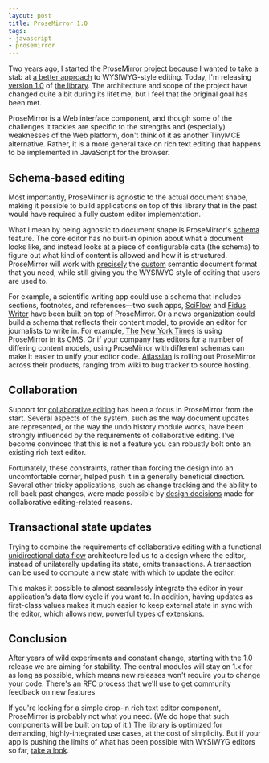 ```yaml
---
layout: post
title: ProseMirror 1.0
tags:
- javascript
- prosemirror
---
```


Two years ago, I started the [ProseMirror
project](http://prosemirror.net) because I wanted to take a stab at [a
better approach](prosemirror.html) to WYSIWYG-style editing. Today,
I'm releasing [version
1.0](https://discuss.prosemirror.net/t/release-1-0-0/998) of [the
library](https://github.com/prosemirror/). The architecture and scope
of the project have changed quite a bit during its lifetime, but I
feel that the original goal has been met.

ProseMirror is a Web interface component, and though some of the
challenges it tackles are specific to the strengths and (especially)
weaknesses of the Web platform, don't think of it as another TinyMCE
alternative. Rather, it is a more general take on rich text editing
that happens to be implemented in JavaScript for the browser.

## Schema-based editing

Most importantly, ProseMirror is agnostic to the actual document
shape, making it possible to build applications on top of this library
that in the past would have required a fully custom editor
implementation.

What I mean by being agnostic to document shape is ProseMirror's
[schema](http://prosemirror.net/docs/guide/#schema) feature. The core
editor has no built-in opinion about what a document looks like, and
instead looks at a piece of configurable data (the schema) to figure
out what kind of content is allowed and how it is structured.
ProseMirror will work with
[precisely](http://prosemirror.net/examples/schema/) the
[custom](http://prosemirror.net/examples/dino/) semantic document
format that you need, while still giving you the WYSIWYG style of
editing that users are used to.

For example, a scientific writing app could use a schema that includes
sections, footnotes, and references—two such apps,
[SciFlow](https://sciflow.net/en/home) and [Fidus
Writer](https://www.fiduswriter.org/) have been built on top of
ProseMirror. Or a news organization could build a schema that reflects
their content model, to provide an editor for journalists to write in.
For example, [The New York Times](https://www.nytimes.com/) is using
ProseMirror in its CMS. Or if your company has editors for a number of
differing content models, using ProseMirror with different schemas can
make it easier to unify your editor code.
[Atlassian](https://www.atlassian.com/) is rolling out ProseMirror
across their products, ranging from wiki to bug tracker to source
hosting.

## Collaboration

Support for [collaborative editing](collaborative-editing.html) has
been a focus in ProseMirror from the start. Several aspects of the
system, such as the way document updates are represented, or the way
the undo history module works, have been strongly influenced by the
requirements of collaborative editing. I've become convinced that this
is not a feature you can robustly bolt onto an existing rich text
editor.

Fortunately, these constraints, rather than forcing the design into an
uncomfortable corner, helped push it in a generally beneficial
direction. Several other tricky applications, such as change tracking
and the ability to roll back past changes, were made possible by
[design decisions](http://prosemirror.net/docs/guide/#transform.steps)
made for collaborative editing-related reasons.

## Transactional state updates

Trying to combine the requirements of collaborative editing with a
functional [unidirectional data
flow](http://redux.js.org/docs/basics/DataFlow.html) architecture led
us to a design where the editor, instead of unilaterally updating its
state, emits transactions. A transaction can be used to compute a new
state with which to update the editor.

This makes it possible to almost seamlessly integrate the editor in
your application's data flow cycle if you want to. In addition, having
updates as first-class values makes it much easier to keep external
state in sync with the editor, which allows new, powerful types of
extensions.

## Conclusion

After years of wild experiments and constant change, starting with the
1.0 release we are aiming for stability. The central modules will stay
on 1.x for as long as possible, which means new releases won't require
you to change your code. There's an [RFC
process](https://github.com/prosemirror/rfcs/) that we'll use to get
community feedback on new features

If you're looking for a simple drop-in rich text editor component,
ProseMirror is probably not what you need. (We do hope that such
components will be built on top of it.) The library is optimized for
demanding, highly-integrated use cases, at the cost of simplicity. But
if your app is pushing the limits of what has been possible with
WYSIWYG editors so far, [take a look](http://prosemirror.net/).
